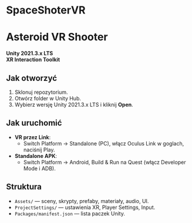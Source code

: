 # SpaceShoterVR
# Asteroid VR Shooter

**Unity 2021.3.x LTS**  
**XR Interaction Toolkit**  

## Jak otworzyć
1. Sklonuj repozytorium.
2. Otwórz folder w Unity Hub.
3. Wybierz wersję Unity 2021.3.x LTS i kliknij **Open**.

## Jak uruchomić
- **VR przez Link**:  
  - Switch Platform → Standalone (PC), włącz Oculus Link w goglach, naciśnij Play.  
- **Standalone APK**:  
  - Switch Platform → Android, Build & Run na Quest (włącz Developer Mode i ADB).

## Struktura
- `Assets/` — sceny, skrypty, prefaby, materiały, audio, UI.  
- `ProjectSettings/` — ustawienia XR, Player Settings, Input.  
- `Packages/manifest.json` — lista paczek Unity.
